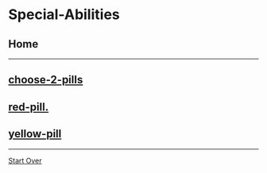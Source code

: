 # Special-Abilities
## Home
---
## [choose-2-pills](choose-2-pills.md)
## [red-pill.](red-pill.md )
## [yellow-pill](yellow-pill.md)
---
[Start Over](../home.md)